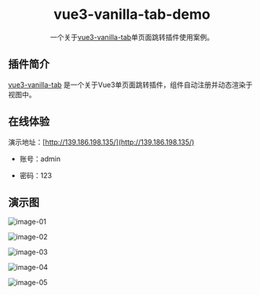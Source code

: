<h1 align="center">vue3-vanilla-tab-demo</h1>

<p align="center">
  一个关于<a href="https://www.npmjs.com/package/vue3-vanilla-tab">vue3-vanilla-tab</a>单页面跳转插件使用案例。
</p>

## 插件简介

[vue3-vanilla-tab](https://www.npmjs.com/package/vue3-vanilla-tab) 是一个关于Vue3单页面跳转插件，组件自动注册并动态渲染于视图中。

## 在线体验

演示地址：[http://139.186.198.135/](http://139.186.198.135/) 

- 账号：admin

- 密码：123

## 演示图

![image-01](https://gitee.com/xsbcme/vue3-vanilla-tab-demo/raw/master/images/_1.png)

![image-02](https://gitee.com/xsbcme/vue3-vanilla-tab-demo/raw/master/images/_2.png)

![image-03](https://gitee.com/xsbcme/vue3-vanilla-tab-demo/raw/master/images/_3.png)

![image-04](https://gitee.com/xsbcme/vue3-vanilla-tab-demo/raw/master/images/_4.png)

![image-05](https://gitee.com/xsbcme/vue3-vanilla-tab-demo/raw/master/images/_5.png)